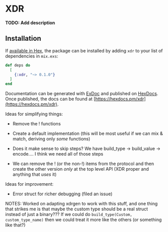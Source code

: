 # XDR

**TODO: Add description**

## Installation

If [available in Hex](https://hex.pm/docs/publish), the package can be installed
by adding `xdr` to your list of dependencies in `mix.exs`:

```elixir
def deps do
  [
    {:xdr, "~> 0.1.0"}
  ]
end
```


Documentation can be generated with [ExDoc](https://github.com/elixir-lang/ex_doc)
and published on [HexDocs](https://hexdocs.pm). Once published, the docs can
be found at [https://hexdocs.pm/xdr](https://hexdocs.pm/xdr).


Ideas for simplifying things:
- Remove the ! functions
- Create a default implementation (this will be most useful if we can mix & match, deriving only _some_ functions)
- Does it make sense to skip steps? We have build_type -> build_value -> encode.... I think we need all of those steps

- We can remove the ! (or the non-!) items from the protocol and then create the other version _only_ at the top level API (XDR proper and anything that _uses_ it)

Ideas for improvement:
- Error struct for richer debugging (filed an issue)

NOTES:
Worked on adapting xdrgen to work with this stuff, and one thing that strikes me
is that maybe the custom type should be a real struct instead of just a binary???
If we could do `build_type(Custom, custom_type_name)` then we could treat it more like the others
(or something like that?)

